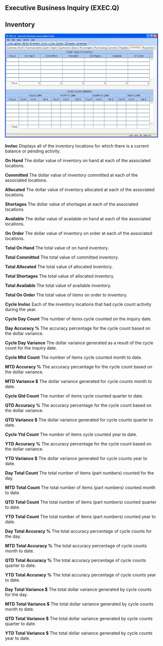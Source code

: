 ##  Executive Business Inquiry (EXEC.Q)

<PageHeader />

##  Inventory

![](./EXEC-Q-11.jpg)

**Invloc** Displays all of the inventory locations for which there is a
current balance or pending activity.  
  
**On Hand** The dollar value of inventory on hand at each of the associated
locations.  
  
**Committed** The dollar value of inventory committed at each of the
associated locations.  
  
**Allocated** The dollar value of inventory allocated at each of the
associated locations.  
  
**Shortages** The dollar value of shortages at each of the associated
locations.  
  
**Available** The dollar value of available on hand at each of the associated
locations.  
  
**On Order** The dollar value of inventory on order at each of the associated
locations.  
  
**Total On Hand** The total value of on hand inventory.  
  
**Total Committed** The total value of committed inventory.  
  
**Total Allocated** The total value of allocated inventory.  
  
**Total Shortages** The total value of allocated inventory.  
  
**Total Available** The total value of available inventory.  
  
**Total On Order** The total value of items on order to inventory.  
  
**Cycle Invloc** Each of the inventory locations that had cycle count activity
during the year.  
  
**Cycle Day Count** The number of items cycle counted on the inquiry date.  
  
**Day Accuracy %** The accuracy percentage for the cycle count based on the
dollar variance.  
  
**Cycle Day Variance** The dollar variance generated as a result of the cycle
count for the inquiry date.  
  
**Cycle Mtd Count** The number of items cycle counted month to date.  
  
**MTD Accuracy %** The accuracy percentage for the cycle count based on the
dollar variance.  
  
**MTD Variance $** The dollar variance generated for cycle counts month to
date.  
  
**Cycle Qtd Count** The number of items cycle counted quarter to date.  
  
**QTD Accuracy %** The accuracy percentage for the cycle count based on the
dollar variance.  
  
**QTD Variance $** The dollar variance generated for cycle counts quarter to
date.  
  
**Cycle Ytd Count** The number of items cycle counted year to date.  
  
**YTD Accuracy %** The accuracy percentage for the cycle count based on the
dollar variance.  
  
**YTD Variance $** The dollar variance generated for cycle counts year to
date.  
  
**Day Total Count** The total number of items (part numbers) counted for the
day.  
  
**MTD Total Count** The total number of items (part numbers) counted month to
date.  
  
**QTD Total Count** The total number of items (part numbers) counted quarter
to date.  
  
**YTD Total Count** The total number of items (part numbers) counted year to
date.  
  
**Day Total Accuracy %** The total accuracy percentage of cycle counts for the
day.  
  
**MTD Total Accuracy %** The total accuracy percentage of cycle counts month
to date.  
  
**QTD Total Accuracy %** The total accuracy percentage of cycle counts quarter
to date.  
  
**YTD Total Accuracy %** The total accuracy percentage of cycle counts year to
date.  
  
**Day Total Variance $** The total dollar variance generated by cycle counts
for the day.  
  
**MTD Total Variance $** The total dollar variance generated by cycle counts
month to date.  
  
**QTD Total Variance $** The total dollar variance generated by cycle counts
quarter to date.  
  
**YTD Total Variance $** The total dollar variance generated by cycle counts
year to date.  
  
  
<badge text= "Version 8.10.57" vertical="middle" />

<PageFooter />